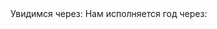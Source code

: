 <html lang="en-US">
<head>
    <meta charset="UTF-8">
    <meta name="viewport" content="width=device-width, initial-scale=1">
    <script>
        let d = new Date();
        alert("Чтобы не забывала, что я тебя люблю! Сейчас время: " + d);
    </script>
  <text> Увидимся через: </text><script src="//megatimer.ru/get/7cb3bae642217b0279a3371d59390e3e.js"></script>
  <text> Нам исполняется год через: </text><script src="//megatimer.ru/get/4db2f57468f2a335881bcfe872afc7f4.js"></script>
</head>

<body>

</body>



</html>
